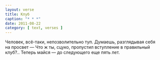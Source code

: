 ```yaml
---
layout: verse
title: Клуб
caption: "* * *"
date: 2011-08-22
category: [ text, verses ]
---
```

Человек, всё-таки, непозволительно туп.
Думаешь, разглядывая себя на просвет —
Что ж ты, сцуко, пропустил вступление в правильный клуб?..
Теперь майся — до следующего еще пять лет.
